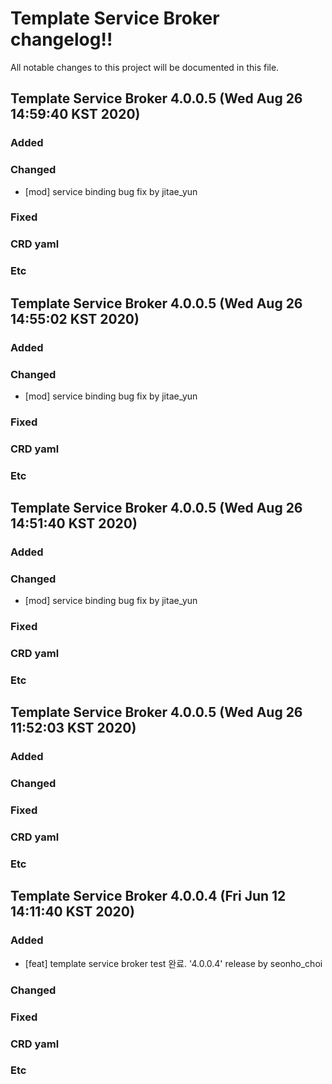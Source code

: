 # Template Service Broker changelog!!
All notable changes to this project will be documented in this file.

<!-------------------- v4.0.0.5 start -------------------->

## Template Service Broker 4.0.0.5 (Wed Aug 26 14:59:40 KST 2020)

### Added

### Changed
  - [mod] service binding bug fix by jitae_yun

### Fixed

### CRD yaml

### Etc

<!--------------------- v4.0.0.5 end --------------------->

<!-------------------- v4.0.0.5 start -------------------->

## Template Service Broker 4.0.0.5 (Wed Aug 26 14:55:02 KST 2020)

### Added

### Changed
  - [mod] service binding bug fix by jitae_yun

### Fixed

### CRD yaml

### Etc

<!--------------------- v4.0.0.5 end --------------------->

<!-------------------- v4.0.0.5 start -------------------->

## Template Service Broker 4.0.0.5 (Wed Aug 26 14:51:40 KST 2020)

### Added

### Changed
  - [mod] service binding bug fix by jitae_yun

### Fixed

### CRD yaml

### Etc

<!--------------------- v4.0.0.5 end --------------------->

<!-------------------- v4.0.0.5 start -------------------->

## Template Service Broker 4.0.0.5 (Wed Aug 26 11:52:03 KST 2020)

### Added

### Changed

### Fixed

### CRD yaml

### Etc

<!--------------------- v4.0.0.5 end --------------------->

<!-------------------- v4.0.0.4 start -------------------->

## Template Service Broker 4.0.0.4 (Fri Jun 12 14:11:40 KST 2020)

### Added
  - [feat] template service broker test 완료. '4.0.0.4' release by seonho_choi

### Changed

### Fixed

### CRD yaml

### Etc

<!--------------------- v4.0.0.4 end --------------------->

